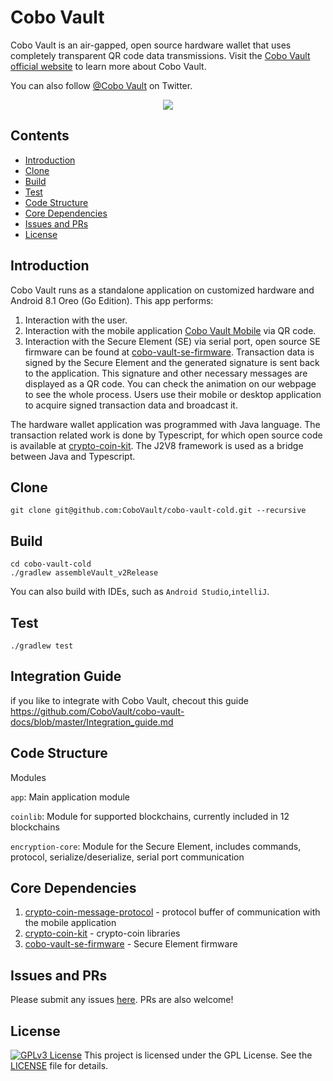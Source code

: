 # Cobo Vault

Cobo Vault is an air-gapped, open source hardware wallet that uses completely transparent QR code data transmissions. Visit the [Cobo Vault official website]( https://cobo.com/hardware-wallet/cobo-vault)  to learn more about Cobo Vault.

You can also follow [@Cobo Vault](https://twitter.com/CoboVault) on Twitter.

<div align=center><img src="https://cobo.com/_next/static/images/intro-2b5b0b44cc64639df4fcdd9ccc46fd4b.png"/></div>

## Contents

- [Introduction](#introduction)
- [Clone](#clone)
- [Build](#build)
- [Test](#test)
- [Code Structure](#code-structure)
- [Core Dependencies](#core-dependencies)
- [Issues and PRs](#issues-and-prs)
- [License](#license)


## Introduction
Cobo Vault runs as a standalone application on customized hardware and Android 8.1 Oreo (Go Edition).  This app performs:
1. Interaction with the user. 
2. Interaction with the mobile application [Cobo Vault Mobile](https://cobo.com/hardware-wallet/cobo-vault-app) via QR code. 
3. Interaction with the Secure Element (SE) via serial port, open source SE firmware can be found at [cobo-vault-se-firmware](https://github.com/CoboVault/cobo-vault-se-firmware). Transaction data is signed by the Secure Element and the generated signature is sent back to the application. This signature and other necessary messages are displayed as a QR code. You can check the animation on our webpage to see the whole process. Users use their mobile or desktop application to acquire signed transaction data and broadcast it. 

The hardware wallet application was programmed with Java language. The transaction related work is done by Typescript, for which open source code is available at [crypto-coin-kit](https://github.com/CoboVault/crypto-coin-kit). The J2V8 framework is used as a bridge between Java and Typescript. 


## Clone

    git clone git@github.com:CoboVault/cobo-vault-cold.git --recursive

## Build
    cd cobo-vault-cold
    ./gradlew assembleVault_v2Release
You can also build with IDEs, such as `Android Studio`,`intelliJ`.

## Test
    ./gradlew test

## Integration Guide
if you like to integrate with Cobo Vault, checout this guide https://github.com/CoboVault/cobo-vault-docs/blob/master/Integration_guide.md

## Code Structure
Modules

`app`: Main application module

`coinlib`: Module for supported blockchains, currently included in 12 blockchains

`encryption-core`: Module for the Secure Element, includes commands, protocol, serialize/deserialize, serial port communication

## Core Dependencies
1. [crypto-coin-message-protocol](https://github.com/CoboVault/crypto-coin-message-protocol) - protocol buffer of communication with the mobile application
2. [crypto-coin-kit](https://github.com/CoboVault/crypto-coin-kit) - crypto-coin libraries
3. [cobo-vault-se-firmware](https://github.com/CoboVault/cobo-vault-se-firmware) - Secure Element firmware

## Issues and PRs
Please submit any issues [here](https://github.com/CoboVault/cobo-vault-cold/issues). PRs are also welcome!

## License
[![GPLv3 License](https://img.shields.io/badge/License-GPL%20v3-green.svg)](https://opensource.org/licenses/)
This project is licensed under the GPL License. See the [LICENSE](LICENSE) file for details.
